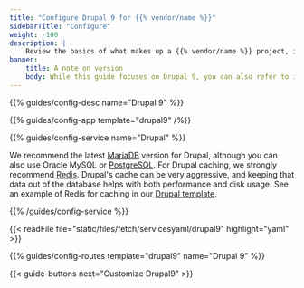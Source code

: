 ```yaml
---
title: "Configure Drupal 9 for {{% vendor/name %}}"
sidebarTitle: "Configure"
weight: -100
description: |
    Review the basics of what makes up a {{% vendor/name %}} project, including its three principle configuration files and how to define them for Drupal.
banner:
    title: A note on version
    body: While this guide focuses on Drupal 9, you can also refer to it when using Drupal 10 as differences in settings are minimal. Note that a {{% vendor/name %}} [Drupal 10 template](https://github.com/platformsh-templates/drupal10) is available.
---
```


{{% guides/config-desc name="Drupal 9" %}}

{{% guides/config-app template="drupal9" /%}}

{{% guides/config-service name="Drupal" %}}

We recommend the latest [MariaDB](../../../add-services/mysql/_index.md) version for Drupal,
although you can also use Oracle MySQL or [PostgreSQL](../../../add-services/postgresql.md).
For Drupal caching, we strongly recommend [Redis](../../../add-services/redis.md).
Drupal's cache can be very aggressive,
and keeping that data out of the database helps with both performance and disk usage.
See an example of Redis for caching in our [Drupal template](https://github.com/platformsh-templates/drupal9).

{{% /guides/config-service %}}

{{< readFile file="static/files/fetch/servicesyaml/drupal9" highlight="yaml" >}}

{{% guides/config-routes template="drupal9" name="Drupal 9" %}}

{{< guide-buttons next="Customize Drupal9" >}}
